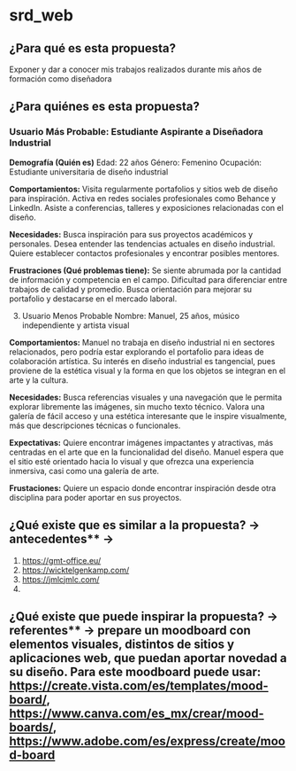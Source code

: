 # srd_web

## ¿Para qué es esta propuesta? 
Exponer y dar a conocer mis trabajos realizados durante mis años de formación como diseñadora

## ¿Para quiénes es esta propuesta?

### Usuario Más Probable: Estudiante Aspirante a Diseñadora Industrial

**Demografía (Quién es)**
Edad: 22 años
Género: Femenino
Ocupación: Estudiante universitaria de diseño industrial
  
**Comportamientos:**
Visita regularmente portafolios y sitios web de diseño para inspiración.
Activa en redes sociales profesionales como Behance y LinkedIn.
Asiste a conferencias, talleres y exposiciones relacionadas con el diseño.

**Necesidades:**
Busca inspiración para sus proyectos académicos y personales.
Desea entender las tendencias actuales en diseño industrial.
Quiere establecer contactos profesionales y encontrar posibles mentores.

**Frustraciones (Qué problemas tiene):**
Se siente abrumada por la cantidad de información y competencia en el campo.
Dificultad para diferenciar entre trabajos de calidad y promedio.
Busca orientación para mejorar su portafolio y destacarse en el mercado laboral.

   
3.  Usuario Menos Probable
   Nombre: Manuel, 25 años, músico independiente y artista visual

**Comportamientos:**
Manuel no trabaja en diseño industrial ni en sectores relacionados, pero podría estar explorando el portafolio para ideas  de colaboración artística. Su interés en diseño industrial es tangencial, pues proviene de la estética visual y la forma en que los      objetos se integran en el arte y la cultura.
    
**Necesidades:**
Busca referencias visuales y una navegación que le permita explorar libremente las imágenes, sin mucho texto técnico. Valora una galería de fácil acceso y una estética interesante que le inspire visualmente, más que descripciones técnicas o funcionales.

**Expectativas:** Quiere encontrar imágenes impactantes y atractivas, más centradas en el arte que en la funcionalidad del diseño. Manuel espera que el sitio esté orientado hacia lo visual y que ofrezca una experiencia inmersiva, casi como una galería de arte.

**Frustaciones:** Quiere un espacio donde encontrar inspiración desde otra disciplina para poder aportar en sus proyectos.

## ¿Qué existe que es similar a la propuesta? → antecedentes** →

1. https://gmt-office.eu/
2. https://wicktelgenkamp.com/
3. https://jmlcjmlc.com/
4. 


## ¿Qué existe que puede inspirar la propuesta? → referentes** → prepare un moodboard con elementos visuales, distintos de sitios y aplicaciones web, que puedan aportar novedad a su diseño. Para este moodboard puede usar: https://create.vista.com/es/templates/mood-board/, https://www.canva.com/es_mx/crear/mood-boards/, https://www.adobe.com/es/express/create/mood-board  
